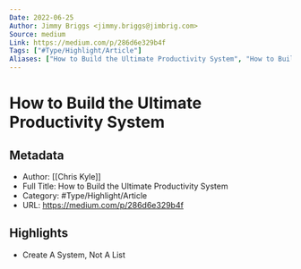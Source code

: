 ```yaml
---
Date: 2022-06-25
Author: Jimmy Briggs <jimmy.briggs@jimbrig.com>
Source: medium
Link: https://medium.com/p/286d6e329b4f
Tags: ["#Type/Highlight/Article"]
Aliases: ["How to Build the Ultimate Productivity System", "How to Build the Ultimate Productivity System"]
---
```

# How to Build the Ultimate Productivity System

## Metadata
- Author: [[Chris Kyle]]
- Full Title: How to Build the Ultimate Productivity System
- Category: #Type/Highlight/Article
- URL: https://medium.com/p/286d6e329b4f

## Highlights
- Create A System, Not A List
